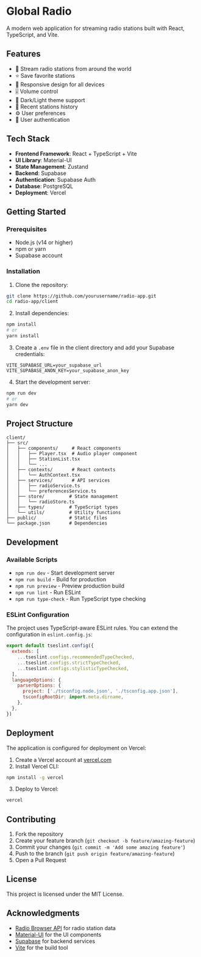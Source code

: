 # Global Radio

A modern web application for streaming radio stations built with React, TypeScript, and Vite.

## Features

- 🎵 Stream radio stations from around the world
- ⭐ Save favorite stations
- 📱 Responsive design for all devices
- 🎚️ Volume control
- 🌙 Dark/Light theme support
- 🔄 Recent stations history
- ⚙️ User preferences
- 🔐 User authentication

## Tech Stack

- **Frontend Framework**: React + TypeScript + Vite
- **UI Library**: Material-UI
- **State Management**: Zustand
- **Backend**: Supabase
- **Authentication**: Supabase Auth
- **Database**: PostgreSQL
- **Deployment**: Vercel

## Getting Started

### Prerequisites

- Node.js (v14 or higher)
- npm or yarn
- Supabase account

### Installation

1. Clone the repository:
```bash
git clone https://github.com/yourusername/radio-app.git
cd radio-app/client
```

2. Install dependencies:
```bash
npm install
# or
yarn install
```

3. Create a `.env` file in the client directory and add your Supabase credentials:
```env
VITE_SUPABASE_URL=your_supabase_url
VITE_SUPABASE_ANON_KEY=your_supabase_anon_key
```

4. Start the development server:
```bash
npm run dev
# or
yarn dev
```

## Project Structure

```
client/
├── src/
│   ├── components/     # React components
│   │   ├── Player.tsx  # Audio player component
│   │   ├── StationList.tsx
│   │   └── ...
│   ├── contexts/       # React contexts
│   │   └── AuthContext.tsx
│   ├── services/       # API services
│   │   ├── radioService.ts
│   │   └── preferencesService.ts
│   ├── store/         # State management
│   │   └── radioStore.ts
│   ├── types/         # TypeScript types
│   └── utils/         # Utility functions
├── public/            # Static files
└── package.json       # Dependencies
```

## Development

### Available Scripts

- `npm run dev` - Start development server
- `npm run build` - Build for production
- `npm run preview` - Preview production build
- `npm run lint` - Run ESLint
- `npm run type-check` - Run TypeScript type checking

### ESLint Configuration

The project uses TypeScript-aware ESLint rules. You can extend the configuration in `eslint.config.js`:

```js
export default tseslint.config({
  extends: [
    ...tseslint.configs.recommendedTypeChecked,
    ...tseslint.configs.strictTypeChecked,
    ...tseslint.configs.stylisticTypeChecked,
  ],
  languageOptions: {
    parserOptions: {
      project: ['./tsconfig.node.json', './tsconfig.app.json'],
      tsconfigRootDir: import.meta.dirname,
    },
  },
})
```

## Deployment

The application is configured for deployment on Vercel:

1. Create a Vercel account at [vercel.com](https://vercel.com)
2. Install Vercel CLI:
```bash
npm install -g vercel
```

3. Deploy to Vercel:
```bash
vercel
```

## Contributing

1. Fork the repository
2. Create your feature branch (`git checkout -b feature/amazing-feature`)
3. Commit your changes (`git commit -m 'Add some amazing feature'`)
4. Push to the branch (`git push origin feature/amazing-feature`)
5. Open a Pull Request

## License

This project is licensed under the MIT License.

## Acknowledgments

- [Radio Browser API](https://api.radio-browser.info/) for radio station data
- [Material-UI](https://mui.com/) for the UI components
- [Supabase](https://supabase.io/) for backend services
- [Vite](https://vitejs.dev/) for the build tool
